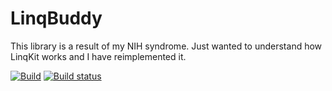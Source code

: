 # LinqBuddy
This library is a result of my NIH syndrome. Just wanted to understand how LinqKit works and I have reimplemented it.

[![Build](https://github.com/Kladzey/LinqBuddy/actions/workflows/build.yml/badge.svg)](https://github.com/Kladzey/LinqBuddy/actions/workflows/build.yml)
[![Build status](https://ci.appveyor.com/api/projects/status/ueb0i15pdby90tdd?svg=true)](https://ci.appveyor.com/project/Kladzey/linqbuddy)
